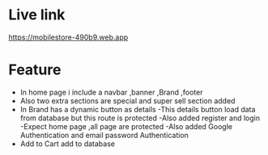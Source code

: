 
# Live link
https://mobilestore-490b9.web.app


# Feature 
- In home page i include a navbar ,banner ,Brand ,footer
- Also two extra sections are special  and  super sell section added
- In Brand has a dynamic button as details
-This details button load data from database but this route is protected
-Also added register and login 
-Expect home page ,all page are protected
-Also added Google Authentication and email password Authentication 
- Add to Cart add to database


